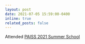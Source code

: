 ```yaml
---
layout: post
date: 2021-07-05 15:59:00-0400
inline: true
related_posts: false
---
```


Attended [PAISS 2021 Summer School](https://project.inria.fr/paiss/) 

